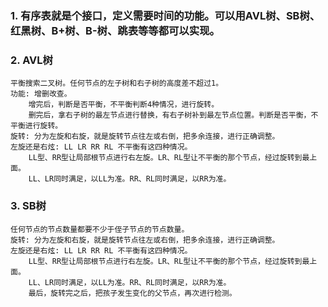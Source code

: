 ### 1. 有序表就是个接口，定义需要时间的功能。可以用AVL树、SB树、红黑树、B+树、B-树、跳表等等都可以实现。
### 2. AVL树
    平衡搜索二叉树。任何节点的左子树和右子树的高度差不超过1。
    功能: 增删改查。
        增完后，判断是否平衡，不平衡判断4种情况，进行旋转。
        删完后，拿右子树的最左节点进行替换，有右子树补到最左节点位置。判断是否平衡，不平衡进行旋转。
    旋转: 分为左旋和右旋，就是旋转节点往左或右倒，把多余连接，进行正确调整。
    左旋还是右炫: LL LR RR RL 不平衡有这四种情况。
        LL型、RR型让局部根节点进行右左旋。LR、RL型让不平衡的那个节点，经过旋转到最上面。
        LL、LR同时满足，以LL为准。RR、RL同时满足，以RR为准。
### 3. SB树
    任何节点的节点数量都要不少于侄子节点的节点数量。
    旋转: 分为左旋和右旋，就是旋转节点往左或右倒，把多余连接，进行正确调整。
    左旋还是右炫: LL LR RR RL 不平衡有这四种情况。
        LL型、RR型让局部根节点进行右左旋。LR、RL型让不平衡的那个节点，经过旋转到最上面。
        LL、LR同时满足，以LL为准。RR、RL同时满足，以RR为准。
        最后，旋转完之后，把孩子发生变化的父节点，再次进行检测。
